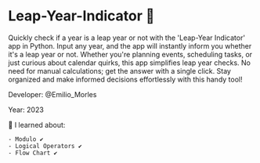# Leap-Year-Indicator 👀

Quickly check if a year is a leap year or not with the 'Leap-Year Indicator' app in Python. 
Input any year, and the app will instantly inform you whether it's a leap year or not. 
Whether you're planning events, scheduling tasks, or just curious about calendar quirks, this app simplifies leap year checks. 
No need for manual calculations; get the answer with a single click. Stay organized and make informed decisions effortlessly with this handy tool!

Developer: @Emilio_Morles

Year: 2023

🔸 I learned about:

    - Modulo ✔️
    - Logical Operators ✔️
    - Flow Chart ✔️
